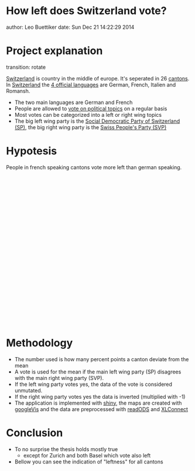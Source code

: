 How left does Switzerland vote?
========================================================
author: Leo Buettiker
date: Sun Dec 21 14:22:29 2014

Project explanation
========================================================
transition: rotate

[Switzerland](http://en.wikipedia.org/wiki/Switzerland) is country in the middle of europe. It's seperated in 26 [cantons](http://en.wikipedia.org/wiki/Cantons_of_Switzerland). In [Switzerland](http://en.wikipedia.org/wiki/Switzerland) the [4 official languages](http://en.wikipedia.org/wiki/Switzerland#Languages) are German, French, Italien and Romansh.

- The two main languages are German and French
- People are allowed to [vote on political topics](http://en.wikipedia.org/wiki/Switzerland#Direct_democracy) on a regular basis
- Most votes can be categorized into a left or right wing topics
- The big left wing party is the [Social Democratic Party of Switzerland (SP)](http://en.wikipedia.org/wiki/Social_Democratic_Party_of_Switzerland), the big right wing party is the [Swiss People's Party (SVP)](http://en.wikipedia.org/wiki/Swiss_People%27s_Party)


Hypotesis
========================================================
People in french speaking cantons vote more left than german speaking.

<!-- GeoChart generated in R 3.1.0 by googleVis 0.5.6 package -->
<!-- Sun Dec 21 14:22:29 2014 -->


<!-- jsHeader -->
<script type="text/javascript">
 
// jsData 
function gvisDataGeoChartID2ac419c456f4 () {
var data = new google.visualization.DataTable();
var datajson =
[
 [
 "Total",
"Tessin - Italian",
1 
],
[
 "Zürich",
"Zürich - German",
3 
],
[
 "Bern",
"Bern - German",
3 
],
[
 "Luzern",
"Luzern - German",
3 
],
[
 "Uri",
"Uri - German",
3 
],
[
 "Schwyz",
"Schwyz - German",
3 
],
[
 "Obwalden",
"Obwalden - German",
3 
],
[
 "Nidwalden",
"Nidwalden - German",
3 
],
[
 "Glarus",
"Glarus - German",
3 
],
[
 "Zug",
"Zug - German",
3 
],
[
 "Freiburg",
"Freiburg - French",
2 
],
[
 "Solothurn",
"Solothurn - German",
3 
],
[
 "Basel-Stadt",
"Basel-Stadt - German",
3 
],
[
 "Basel-Landschaft",
"Basel-Landschaft - German",
3 
],
[
 "Schaffhausen",
"Schaffhausen - German",
3 
],
[
 "Appenzell Ausserrhoden",
"Appenzell Ausserrhoden - German",
3 
],
[
 "Appenzell Innerrhoden",
"Appenzell Innerrhoden - German",
3 
],
[
 "St. Gallen",
"St. Gallen - German",
3 
],
[
 "Graubünden",
"Graubünden - German",
3 
],
[
 "Aargau",
"Aargau - German",
3 
],
[
 "Thurgau",
"Thurgau - German",
3 
],
[
 "Tessin",
"Tessin - Italian",
1 
],
[
 "Waadt",
"Waadt - French",
2 
],
[
 "Wallis",
"Wallis - German",
3 
],
[
 "Neuenburg",
"Neuenburg - French",
2 
],
[
 "Genf",
"Genf - French",
2 
],
[
 "Jura",
"Jura - French",
2 
] 
];
data.addColumn('string','kanton');
data.addColumn('string','text');
data.addColumn('number','col');
data.addRows(datajson);
return(data);
}
 
// jsDrawChart
function drawChartGeoChartID2ac419c456f4() {
var data = gvisDataGeoChartID2ac419c456f4();
var options = {};
options["width"] =    600;
options["height"] =    400;
options["resolution"] = "provinces";
options["region"] = "CH";
options["colors"] = ['blue', 'red', 'green'];

    var chart = new google.visualization.GeoChart(
    document.getElementById('GeoChartID2ac419c456f4')
    );
    chart.draw(data,options);
    

}
  
 
// jsDisplayChart
(function() {
var pkgs = window.__gvisPackages = window.__gvisPackages || [];
var callbacks = window.__gvisCallbacks = window.__gvisCallbacks || [];
var chartid = "geochart";
  
// Manually see if chartid is in pkgs (not all browsers support Array.indexOf)
var i, newPackage = true;
for (i = 0; newPackage && i < pkgs.length; i++) {
if (pkgs[i] === chartid)
newPackage = false;
}
if (newPackage)
  pkgs.push(chartid);
  
// Add the drawChart function to the global list of callbacks
callbacks.push(drawChartGeoChartID2ac419c456f4);
})();
function displayChartGeoChartID2ac419c456f4() {
  var pkgs = window.__gvisPackages = window.__gvisPackages || [];
  var callbacks = window.__gvisCallbacks = window.__gvisCallbacks || [];
  window.clearTimeout(window.__gvisLoad);
  // The timeout is set to 100 because otherwise the container div we are
  // targeting might not be part of the document yet
  window.__gvisLoad = setTimeout(function() {
  var pkgCount = pkgs.length;
  google.load("visualization", "1", { packages:pkgs, callback: function() {
  if (pkgCount != pkgs.length) {
  // Race condition where another setTimeout call snuck in after us; if
  // that call added a package, we must not shift its callback
  return;
}
while (callbacks.length > 0)
callbacks.shift()();
} });
}, 100);
}
 
// jsFooter
</script>
 
<!-- jsChart -->  
<script type="text/javascript" src="https://www.google.com/jsapi?callback=displayChartGeoChartID2ac419c456f4"></script>
 
<!-- divChart -->
  
<div id="GeoChartID2ac419c456f4" 
  style="width: 600; height: 400;">
</div>

Methodology
========================================================
- The number used is how many percent points a canton deviate from the mean 
- A vote is used for the mean if the main left wing party (SP) disagrees with the main right wing party (SVP).
- If the left wing party votes yes, the data of the vote is considered unmutated.
- If the right wing party votes yes the data is inverted (multiplied with -1)
- The application is implemented with [shiny](http://shiny.rstudio.com/), the maps are created with [googleVis](http://cran.r-project.org/web/packages/googleVis/index.html) and the data are preprocessed with [readODS](http://cran.r-project.org/web/packages/readODS/index.html) and [XLConnect](http://cran.r-project.org/web/packages/XLConnect/index.html)

Conclusion
=========================================================
- To no surprise the thesis holds mostly true
   - except for Zurich and both Basel which vote also left
- Bellow you can see the indication of "leftness" for all cantons

<!-- GeoChart generated in R 3.1.0 by googleVis 0.5.6 package -->
<!-- Sun Dec 21 14:22:29 2014 -->


<!-- jsHeader -->
<script type="text/javascript">
 
// jsData 
function gvisDataGeoChartID2ac4999465f () {
var data = new google.visualization.DataTable();
var datajson =
[
 [
 "Total",
0 
],
[
 "Zürich",
0.4680412371 
],
[
 "Bern",
0.8257731959 
],
[
 "Luzern",
-3.855670103 
],
[
 "Uri",
-5.430927835 
],
[
 "Schwyz",
-9.14742268 
],
[
 "Obwalden",
-7.010309278 
],
[
 "Nidwalden",
-7.626804124 
],
[
 "Glarus",
-5.741237113 
],
[
 "Zug",
-3.859793814 
],
[
 "Freiburg",
2.562886598 
],
[
 "Solothurn",
-2.416494845 
],
[
 "Basel-Stadt",
6.365979381 
],
[
 "Basel-Landschaft",
0.418556701 
],
[
 "Schaffhausen",
-2.073195876 
],
[
 "Appenzell Ausserrhoden",
-4.473195876 
],
[
 "Appenzell Innerrhoden",
-9.811340206 
],
[
 "St. Gallen",
-4.982474227 
],
[
 "Graubünden",
-1.691752577 
],
[
 "Aargau",
-4.82371134 
],
[
 "Thurgau",
-5.939175258 
],
[
 "Tessin",
0.5783505155 
],
[
 "Waadt",
6.734020619 
],
[
 "Wallis",
-0.1103092784 
],
[
 "Neuenburg",
7.610309278 
],
[
 "Genf",
9.164948454 
],
[
 "Jura",
8.808247423 
] 
];
data.addColumn('string','Kanton');
data.addColumn('number','LeftVotes');
data.addRows(datajson);
return(data);
}
 
// jsDrawChart
function drawChartGeoChartID2ac4999465f() {
var data = gvisDataGeoChartID2ac4999465f();
var options = {};
options["width"] =    600;
options["height"] =    400;
options["resolution"] = "provinces";
options["region"] = "CH";
options["colorAxis"] = {colors: ['red', 'blue']};

    var chart = new google.visualization.GeoChart(
    document.getElementById('GeoChartID2ac4999465f')
    );
    chart.draw(data,options);
    

}
  
 
// jsDisplayChart
(function() {
var pkgs = window.__gvisPackages = window.__gvisPackages || [];
var callbacks = window.__gvisCallbacks = window.__gvisCallbacks || [];
var chartid = "geochart";
  
// Manually see if chartid is in pkgs (not all browsers support Array.indexOf)
var i, newPackage = true;
for (i = 0; newPackage && i < pkgs.length; i++) {
if (pkgs[i] === chartid)
newPackage = false;
}
if (newPackage)
  pkgs.push(chartid);
  
// Add the drawChart function to the global list of callbacks
callbacks.push(drawChartGeoChartID2ac4999465f);
})();
function displayChartGeoChartID2ac4999465f() {
  var pkgs = window.__gvisPackages = window.__gvisPackages || [];
  var callbacks = window.__gvisCallbacks = window.__gvisCallbacks || [];
  window.clearTimeout(window.__gvisLoad);
  // The timeout is set to 100 because otherwise the container div we are
  // targeting might not be part of the document yet
  window.__gvisLoad = setTimeout(function() {
  var pkgCount = pkgs.length;
  google.load("visualization", "1", { packages:pkgs, callback: function() {
  if (pkgCount != pkgs.length) {
  // Race condition where another setTimeout call snuck in after us; if
  // that call added a package, we must not shift its callback
  return;
}
while (callbacks.length > 0)
callbacks.shift()();
} });
}, 100);
}
 
// jsFooter
</script>
 
<!-- jsChart -->  
<script type="text/javascript" src="https://www.google.com/jsapi?callback=displayChartGeoChartID2ac4999465f"></script>
 
<!-- divChart -->
  
<div id="GeoChartID2ac4999465f" 
  style="width: 600; height: 400;">
</div>
